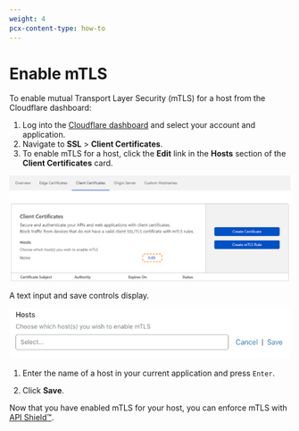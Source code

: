 ```yaml
---
weight: 4
pcx-content-type: how-to
---
```


# Enable mTLS

To enable mutual Transport Layer Security (mTLS) for a host from the Cloudflare dashboard:

1. Log into the [Cloudflare dashboard](https://dash.cloudflare.com) and select your account and application.
1. Navigate to **SSL** > **Client Certificates**.
1. To enable mTLS for a host, click the **Edit** link in the **Hosts** section of the **Client Certificates** card.

![Client Certificates card](../static/ssl-client-certs-card-edit-link.png)

A text input and save controls display.

![Enable mTLS Hosts input](../static/ssl-client-certs-host-input.png)

1. Enter the name of a host in your current application and press `Enter`.

1. Click **Save**.

Now that you have enabled mTLS for your host, you can enforce mTLS with [API Shield™](https://developers.cloudflare.com/firewall/cf-firewall-rules/api-shield).
